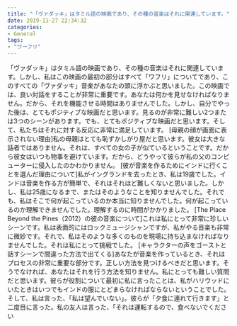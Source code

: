 ```yaml
---
title: "「ヴァダッキ」はタミル語の映画であり、その種の音楽はそれに関連しています。"
date: 2019-11-27 22:34:32
categories:
- General
tags:
- "ワーフリ"
---
```


「ヴァダッキ」はタミル語の映画であり、その種の音楽はそれに関連しています。しかし、私はこの映画の最初の部分はすべて「ワフリ」についてであり、このすべての「ヴァダッキ」音楽があなたの頭に浮かぶと思いました。この映画では、良い対話をすることが非常に重要です。あなたは何かを見せなければなりません。だから、それを機能させる時間はありませんでした。しかし、自分でやった後は、とてもポジティブな映画だと思います。見るのが非常に難しい2つまたは3つのシーンがあります。でも、とてもポジティブな映画だと思います。そして、私たちはそれに対する反応に非常に満足しています。 [母親の顔が画面に表示されない理由]私の母親はとても恥ずかしがり屋だと思います。彼女は大きな話者ではありません。それは、すべての女の子が似ているということです。だから彼女はいつも物事を避けています。だから、どうやって彼らが私の父のコンピューターに侵入したのかわかりません。 [彼が音楽を作るためにインドに行くことを選んだ理由について]私がイングランドを去ったとき、私は19歳でした。インドは音楽を作る方が簡単で、それはそれほど難しくないと思いました。しかし、私は25歳になるまで、またはそのようなことを知りませんでした。それでも、私はそこで何が起こっているのか本当に知りませんでした。何が起こっているのか理解できませんでした。理解するのに時間がかかりました。 [The Place Beyond the Pines（2012）の彼の音楽について]これは私にとって非常に珍しいシーンです。私は表面的にはロックミュージシャンですが、私がやる音楽も非常に微妙です。それで、私はそのような多くのものを現場に持ち込まなければなりませんでした。それは私にとって挑戦でした。 [キャラクターの声をゴーストと話すシーンで間違った方法で出てくる]あなたが音楽を作っているとき、それはプロセスの非常に重要な部分です。正しい方法を見つけるべきだと思います。そうでなければ、あなたはそれを行う方法を知りません。私にとっても難しい質問だと思います。彼らが役割について最初に私に言ったことは、私がハリウッドにいたときはいつでもインドの服にとどまらなければならないということでした。そして、私は言った、「私は望んでいない」。彼らが「夕食に連れて行きます」と二度目に言った。私の友人は言った、「それは運転するので、食べないでください
